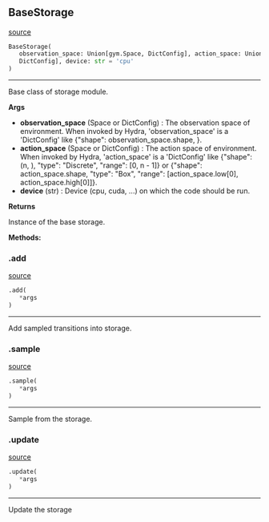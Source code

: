 #


## BaseStorage
[source](https://github.com/RLE-Foundation/Hsuanwu\blob\main\hsuanwu/xploit/storage/base.py\#L9)
```python 
BaseStorage(
   observation_space: Union[gym.Space, DictConfig], action_space: Union[gym.Space,
   DictConfig], device: str = 'cpu'
)
```


---
Base class of storage module.


**Args**

* **observation_space** (Space or DictConfig) : The observation space of environment. When invoked by Hydra,
    'observation_space' is a 'DictConfig' like {"shape": observation_space.shape, }.
* **action_space** (Space or DictConfig) : The action space of environment. When invoked by Hydra,
    'action_space' is a 'DictConfig' like
    {"shape": (n, ), "type": "Discrete", "range": [0, n - 1]} or
    {"shape": action_space.shape, "type": "Box", "range": [action_space.low[0], action_space.high[0]]}.
* **device** (str) : Device (cpu, cuda, ...) on which the code should be run.


**Returns**

Instance of the base storage.


**Methods:**


### .add
[source](https://github.com/RLE-Foundation/Hsuanwu\blob\main\hsuanwu/xploit/storage/base.py\#L53)
```python
.add(
   *args
)
```

---
Add sampled transitions into storage.

### .sample
[source](https://github.com/RLE-Foundation/Hsuanwu\blob\main\hsuanwu/xploit/storage/base.py\#L57)
```python
.sample(
   *args
)
```

---
Sample from the storage.

### .update
[source](https://github.com/RLE-Foundation/Hsuanwu\blob\main\hsuanwu/xploit/storage/base.py\#L61)
```python
.update(
   *args
)
```

---
Update the storage
